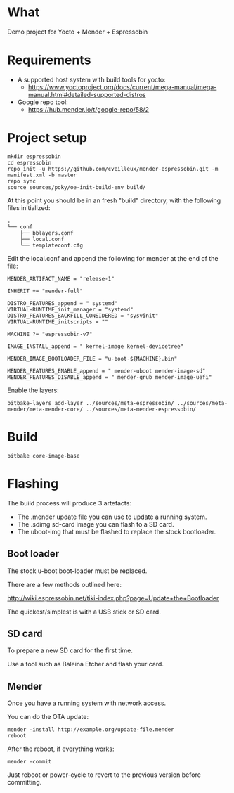 # What

Demo project for Yocto + Mender + Espressobin

# Requirements

- A supported host system with build tools for yocto:
  - https://www.yoctoproject.org/docs/current/mega-manual/mega-manual.html#detailed-supported-distros
- Google repo tool:
  - https://hub.mender.io/t/google-repo/58/2

# Project setup

```
mkdir espressobin
cd espressobin
repo init -u https://github.com/cveilleux/mender-espressobin.git -m manifest.xml -b master
repo sync
source sources/poky/oe-init-build-env build/
```

At this point you should be in an fresh "build" directory, with the following files initialized:

```
.
└── conf
    ├── bblayers.conf
    ├── local.conf
    └── templateconf.cfg
```

Edit the local.conf and append the following for mender at the end of the file:

```
MENDER_ARTIFACT_NAME = "release-1"

INHERIT += "mender-full"

DISTRO_FEATURES_append = " systemd"
VIRTUAL-RUNTIME_init_manager = "systemd"
DISTRO_FEATURES_BACKFILL_CONSIDERED = "sysvinit"
VIRTUAL-RUNTIME_initscripts = ""

MACHINE ?= "espressobin-v7"

IMAGE_INSTALL_append = " kernel-image kernel-devicetree"

MENDER_IMAGE_BOOTLOADER_FILE = "u-boot-${MACHINE}.bin"

MENDER_FEATURES_ENABLE_append = " mender-uboot mender-image-sd"
MENDER_FEATURES_DISABLE_append = " mender-grub mender-image-uefi"
```


Enable the layers:

```
bitbake-layers add-layer ../sources/meta-espressobin/ ../sources/meta-mender/meta-mender-core/ ../sources/meta-mender-espressobin/
```

# Build

```
bitbake core-image-base
```

# Flashing

The build process will produce 3 artefacts:

- The .mender update file you can use to update a running system.
- The .sdimg sd-card image you can flash to a SD card.
- The uboot-img that must be flashed to replace the stock bootloader.

## Boot loader

The stock u-boot boot-loader must be replaced.

There are a few methods outlined here:

http://wiki.espressobin.net/tiki-index.php?page=Update+the+Bootloader

The quickest/simplest is with a USB stick or SD card.

## SD card

To prepare a new SD card for the first time.

Use a tool such as Baleina Etcher and flash your card.

## Mender

Once you have a running system with network access.

You can do the OTA update:

```
mender -install http://example.org/update-file.mender
reboot
```

After the reboot, if everything works:

```
mender -commit
```

Just reboot or power-cycle to revert to the previous version before committing.




